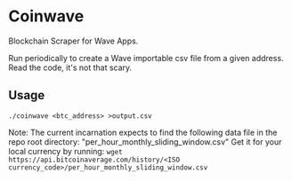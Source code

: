 # Coinwave

Blockchain Scraper for Wave Apps.

Run periodically to create a Wave importable csv file from a given address.
Read the code, it's not that scary.

## Usage

`./coinwave <btc_address> >output.csv`

Note: The current incarnation expects to find the following data file in the repo root directory:
"per_hour_monthly_sliding_window.csv"
Get it for your local currency by running:
`wget https://api.bitcoinaverage.com/history/<ISO currency_code>/per_hour_monthly_sliding_window.csv`
